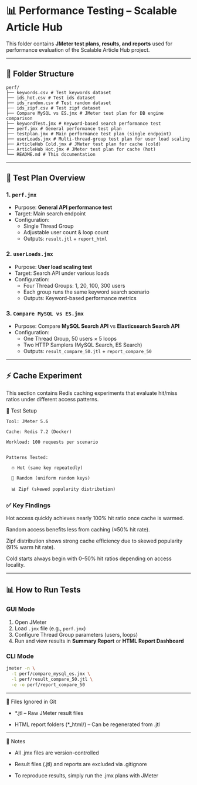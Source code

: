 # 📊 Performance Testing – Scalable Article Hub

This folder contains **JMeter test plans, results, and reports** used for performance evaluation of the Scalable Article Hub project.

---

## 📁 Folder Structure

```aiignore
perf/
├── keywords.csv # Test keywords dataset
├── ids_hot.csv # Test ids dataset
├── ids_random.csv # Test random dataset
├── ids_zipf.csv # Test zipf dataset
├── Compare MySQL vs ES.jmx # JMeter test plan for DB engine comparison
├── keywordTest.jmx # Keyword-based search performance test
├── perf.jmx # General performance test plan
├── testplan.jmx # Main performance test plan (single endpoint)
├── userLoads.jmx # Multi-thread-group test plan for user load scaling
├── ArticleHub Cold.jmx # JMeter test plan for cache (cold)
├── ArticleHub Hot.jmx # JMeter test plan for cache (hot)
└── README.md # This documentation
```

---

## 🧪 Test Plan Overview

### 1. `perf.jmx`
- Purpose: **General API performance test**
- Target: Main search endpoint
- Configuration:
    - Single Thread Group
    - Adjustable user count & loop count
    - Outputs: `result.jtl` + `report_html`

### 2. `userLoads.jmx`
- Purpose: **User load scaling test**
- Target: Search API under various loads
- Configuration:
    - Four Thread Groups: 1, 20, 100, 300 users
    - Each group runs the same keyword search scenario
    - Outputs: Keyword-based performance metrics

### 3. `Compare MySQL vs ES.jmx`
- Purpose: Compare **MySQL Search API** vs **Elasticsearch Search API**
- Configuration:
    - One Thread Group, 50 users × 5 loops
    - Two HTTP Samplers (MySQL Search, ES Search)
    - Outputs: `result_compare_50.jtl` + `report_compare_50`

---

## ⚡ Cache Experiment

This section contains Redis caching experiments that evaluate hit/miss ratios under different access patterns.

🧪 Test Setup
```aiignore
Tool: JMeter 5.6

Cache: Redis 7.2 (Docker)

Workload: 100 requests per scenario


Patterns Tested:

  🔥 Hot (same key repeatedly)
  
  🎲 Random (uniform random keys)
  
  📊 Zipf (skewed popularity distribution)
```
### ✅ Key Findings

Hot access quickly achieves nearly 100% hit ratio once cache is warmed.

Random access benefits less from caching (≈50% hit rate).

Zipf distribution shows strong cache efficiency due to skewed popularity (91% warm hit rate).

Cold starts always begin with 0–50% hit ratios depending on access locality.

---

## 📊 How to Run Tests

### GUI Mode
1. Open JMeter
2. Load `.jmx` file (e.g., `perf.jmx`)
3. Configure Thread Group parameters (users, loops)
4. Run and view results in **Summary Report** or **HTML Report Dashboard**

### CLI Mode
```bash
jmeter -n \
  -t perf/compare_mysql_es.jmx \
  -l perf/result_compare_50.jtl \
  -e -o perf/report_compare_50
```

---
🚫 Files Ignored in Git
- *.jtl – Raw JMeter result files

- HTML report folders (*_html/) – Can be regenerated from .jtl

---

📌 Notes
- All .jmx files are version-controlled

- Result files (.jtl) and reports are excluded via .gitignore

- To reproduce results, simply run the .jmx plans with JMeter